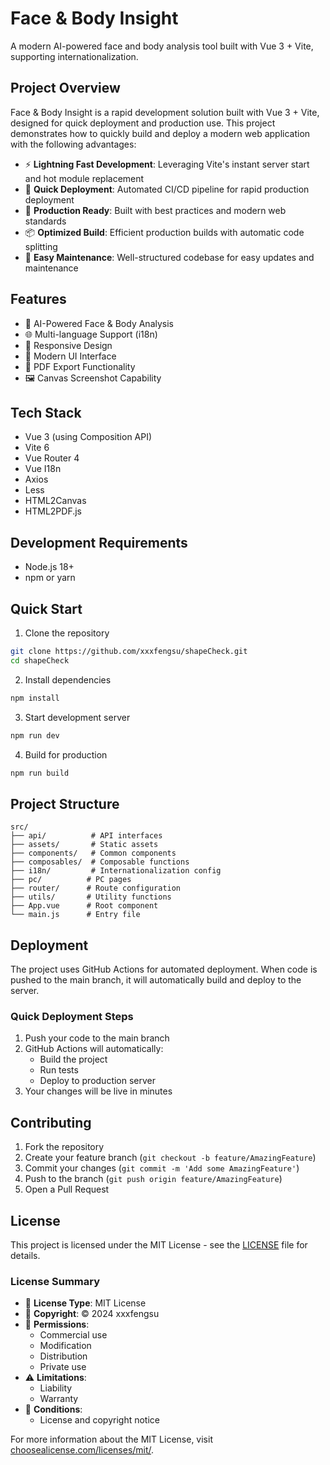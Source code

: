 # Face & Body Insight

A modern AI-powered face and body analysis tool built with Vue 3 + Vite, supporting internationalization.

## Project Overview

Face & Body Insight is a rapid development solution built with Vue 3 + Vite, designed for quick deployment and production use. This project demonstrates how to quickly build and deploy a modern web application with the following advantages:

- ⚡ **Lightning Fast Development**: Leveraging Vite's instant server start and hot module replacement
- 🚀 **Quick Deployment**: Automated CI/CD pipeline for rapid production deployment
- 🎯 **Production Ready**: Built with best practices and modern web standards
- 📦 **Optimized Build**: Efficient production builds with automatic code splitting
- 🔧 **Easy Maintenance**: Well-structured codebase for easy updates and maintenance

## Features

- 🎯 AI-Powered Face & Body Analysis
- 🌐 Multi-language Support (i18n)
- 📱 Responsive Design
- 🎨 Modern UI Interface
- 📄 PDF Export Functionality
- 🖼️ Canvas Screenshot Capability

## Tech Stack

- Vue 3 (using Composition API)
- Vite 6
- Vue Router 4
- Vue I18n
- Axios
- Less
- HTML2Canvas
- HTML2PDF.js

## Development Requirements

- Node.js 18+
- npm or yarn

## Quick Start

1. Clone the repository

```bash
git clone https://github.com/xxxfengsu/shapeCheck.git
cd shapeCheck
```

2. Install dependencies

```bash
npm install
```

3. Start development server

```bash
npm run dev
```

4. Build for production

```bash
npm run build
```

## Project Structure

```
src/
├── api/          # API interfaces
├── assets/       # Static assets
├── components/   # Common components
├── composables/  # Composable functions
├── i18n/         # Internationalization config
├── pc/          # PC pages
├── router/      # Route configuration
├── utils/       # Utility functions
├── App.vue      # Root component
└── main.js      # Entry file
```

## Deployment

The project uses GitHub Actions for automated deployment. When code is pushed to the main branch, it will automatically build and deploy to the server.

### Quick Deployment Steps

1. Push your code to the main branch
2. GitHub Actions will automatically:
   - Build the project
   - Run tests
   - Deploy to production server
3. Your changes will be live in minutes

## Contributing

1. Fork the repository
2. Create your feature branch (`git checkout -b feature/AmazingFeature`)
3. Commit your changes (`git commit -m 'Add some AmazingFeature'`)
4. Push to the branch (`git push origin feature/AmazingFeature`)
5. Open a Pull Request

## License

This project is licensed under the MIT License - see the [LICENSE](LICENSE) file for details.

### License Summary

- 📄 **License Type**: MIT License
- 👤 **Copyright**: © 2024 xxxfengsu
- 🔄 **Permissions**:
  - Commercial use
  - Modification
  - Distribution
  - Private use
- ⚠️ **Limitations**:
  - Liability
  - Warranty
- 📝 **Conditions**:
  - License and copyright notice

For more information about the MIT License, visit [choosealicense.com/licenses/mit/](https://choosealicense.com/licenses/mit/).
